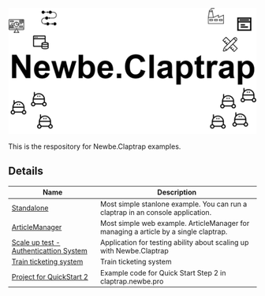 ![Newbe.Claptrap](/docs/main_banner.png)

This is the respository for Newbe.Claptrap examples.

## Details

| Name                                                               | Description                                                                          |
| ------------------------------------------------------------------ | ------------------------------------------------------------------------------------ |
| [Standalone](src/Newbe.Claptrap.Standalone/)                       | Most simple stanlone example. You can run a claptrap in an console application.      |
| [ArticleManager](src/Newbe.Claptrap.ArticleManager/)               | Most simple web example. ArticleManager for managing a article by a single claptrap. |
| [Scale up test - Authenticattion System](src/Newbe.Claptrap.Auth/) | Application for testing ability about scaling up with Newbe.Claptrap                 |
| [Train ticketing system](src/Newbe.Claptrap.Ticketing/)            | Train ticketing system                                                               |
| [Project for QuickStart 2](src/Newbe.Claptrap.QuickStart2/)        | Example code for Quick Start Step 2 in claptrap.newbe.pro                            |

